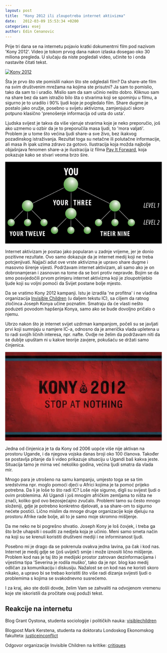 ```yaml
---
layout: post
title:  "Kony 2012 ili zloupotreba internet aktivizma"
date:   2012-03-09 15:53:34 +0200
categories: esej
author: Edin Cenanovic
---
```

Prije tri dana se na internetu pojavio kratki dokumentrni film pod nazivom 'Kony 2012'. Video je tokom prvog dana nakon izlaska dosegao oko 30 miliona pregleda. U slučaju da niste pogledali video, učinite to i onda nastavite čitati tekst.

[![Kony 2012](https://img.youtube.com/vi/Y4MnpzG5Sqc/0.jpg)](https://www.youtube.com/watch?v=Y4MnpzG5Sqc)

Šta je prvo što ste pomislili nakon što ste odgledali film? Da share-ate film na svim društvenim mrežama na kojima ste prisutni? Ja sam to pomislio, tako da sam to i uradio. Mislio sam da sam učinio nešto dobro. Kliknuo sam na share bez da sam istražio bilo šta o stvarima koji se spominju u filmu, a sigurno je to uradilo i 90% ljudi koje je pogledalo film. Share dugme je postalo jako oružje, posebno u svijetu aktivizma, zamjenjujući skoro potpuno klasično 'prenošenje informacija od usta do usta'.

Ljudska svijest je takva da više vjeruje stvarima koje je neko preporučio, još ako uzmemo u ozbir da je to preporučila masa ljudi, to 'mora valjati'. Problem je u tome što većina ljudi share-a sve živo, bez ikakvog pozadinskog istraživanja. Rezultat toga su netačne ili polutačne informacije, ali masa ih ipak uzima zdravo za gotovo. Ilustracija koja možda najbolje objašnjava fenomen share-a je ilustracija iz filma [Pay It Forward], koja pokazuje kako se stvari veoma brzo šire.

<img src="/assets/kony_1.jpg" width="600" />

Internet aktivizam je postao jako popularan u zadnje vrijeme, jer je donio pozitivne rezultate. Ovo samo dokazuje da je internet medij koji ne treba potcjenjivati. Najjači adut ove vrste aktivizma je upravo share dugme i masovno širenje vijesti. Podržavam internet aktivizam, ali samo ako je on dobronamjeran i zasnovan na tome da se bori protiv nepravde. Bojim se da smo posvjedočili prvom primjeru internet aktivizma koji je zloupotrijebio ljude koji su voljni pomoći da Svijet postane bolje mjesto.

Da se vratimo Kony 2012 kampanji. Istu je izradila 'ne profitna' i ne vladina organizacija [Invisible Children] (u daljem tekstu IC), sa ciljem da ratnog zločinca Joseph Konya učine poznatim. Smatraju da će vlasti nešto poduzeti povodom hapšenja Konya, samo ako se bude dovoljno pričalo o njemu.

Ubrzo nakon što je internet svijet uzdrman kampanjom, počeli su se javljati prvi koji sumnjaju u namjere IC-a, odnosno da je američka vlada upletena u to radi svojih ličnih interesa, npr. nafte. Ovdje ne želim da podržavam niti da se dublje upuštam ni u kakve teorije zavjere, pokušaću se držati samo činjenica.

<img src="/assets/kony_2.jpg" width="600" />

Jedna od činjenica je ta da Kony od 2006 uopće više nije aktivan na prostoru Ugande, i da njegova vojska danas broji oko 100 članova. Također se postavlja pitanje da li video prikazuje situaciju u Ugandi baš kakva jeste. Situacija tamo je mirna već nekoliko godina, većina ljudi smatra da vlada mir.

Mnogo para je utrošeno na samu kampanju, umjesto toga se sa tim sredstvima npr. moglo pomoći djeći u Africi kojima je ta pomoć prijeko potrebna. Da li je loše to što radi IC? Loše nije sigurno, digli su svijest ljudi o ovim problemima. Ali Ugandi i još mnogim afričkim zemljama to ništa ne znači, koliko god ovo bezosjećajno zvučalo. Problemi tamo su često mnogo složeniji, gdje je potrebno konkretno djelovati, a sa share-om to sigurno nećete postići. Lično mislim da mnoge druge organizacije koje djeluju na prostoru Afrike rade bolje, ali to je samo moje skromno mišljenje.

Da me neko ne bi pogrešno shvatio. Joseph Kony je loš čovjek, i treba ga što brže uhapsiti i osuditi za nedjela koja je učinio. Meni samo smeta način na koji su se krenuli koristiti društveni mediji i ne informiranost ljudi.

Posebno mi je drago da se pokrenula ovakva jedna lavina, pa čak i kod nas. Internet je medij gdje se (još uvijek!) smije i može iznositi lično mišljenje. Problem kod nas je taj što je medijski prostor zatrovan dezinformacijama i vijestima tipa 'Severina je rodila muško', tako da je npr. blog kao medij odličan za komunikaciju i diskusiju. Nažalost se on kod nas ne koristi skoro nikako, a upravo bi se trebao koristiti što više radi dizanja svijesti ljudi o problemima s kojima se svakodnevno susrećemo.

I za kraj, ako ste došli dovde, želim Vam se zahvaliti na odvojenom vremenu koje ste iskoristili da pročitate ovaj poduži tekst.

## Reakcije na internetu

Blog Grant Oystona, studenta sociologije i političkih nauka: [visiblechildren]

Blogpost Mark Kerstena, studenta na doktoratu Londoskog Ekonomskog fakulteta: [justiceinconflict]

Odgovor organizacije Invisible Children na kritike: [critiques]

[Pay It Forward]: http://www.imdb.com/title/tt0223897/
[Invisible Children]: http://invisiblechildren.com/
[visiblechildren]: http://visiblechildren.tumblr.com/
[justiceinconflict]: http://justiceinconflict.org/2012/03/07/taking-kony-2012-down-a-notch/
[critiques]: http://s3.amazonaws.com/www.invisiblechildren.com/critiques.html
